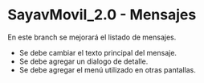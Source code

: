 # SayavMovil_2.0 - Mensajes
En este branch se mejorará el listado de mensajes.

* Se debe cambiar el texto principal del mensaje.
* Se debe agregar un dialogo de detalle.
* Se debe agregar el menú utilizado en otras pantallas.
